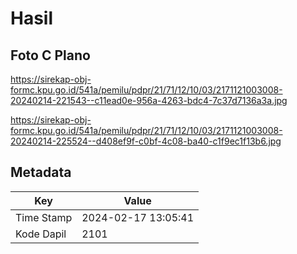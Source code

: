 # Hasil

## Foto C Plano

https://sirekap-obj-formc.kpu.go.id/541a/pemilu/pdpr/21/71/12/10/03/2171121003008-20240214-221543--c11ead0e-956a-4263-bdc4-7c37d7136a3a.jpg

https://sirekap-obj-formc.kpu.go.id/541a/pemilu/pdpr/21/71/12/10/03/2171121003008-20240214-225524--d408ef9f-c0bf-4c08-ba40-c1f9ec1f13b6.jpg


## Metadata

| Key        | Value               |
| ---------- | ------------------- |
| Time Stamp | 2024-02-17 13:05:41 |
| Kode Dapil | 2101                |



